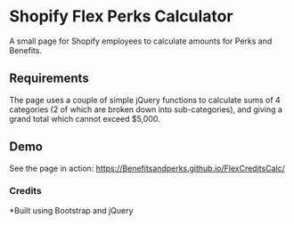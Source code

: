 # Shopify Flex Perks Calculator
A small page for Shopify employees to calculate amounts for Perks and Benefits. 

## Requirements
The page uses a couple of simple jQuery functions to calculate sums of 4 categories (2 of which are broken down into sub-categories), and giving a grand total which cannot exceed $5,000.

## Demo
See the page in action: https://Benefitsandperks.github.io/FlexCreditsCalc/

### Credits
*Built using Bootstrap and jQuery
